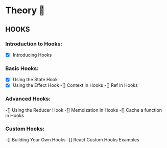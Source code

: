 # Theory 📖

## HOOKS

### Introduction to Hooks:

-[x] Introducing Hooks

### Basic Hooks:

-[x] Using the State Hook 
-[x] Using the Effect Hook
-[] Context in Hooks
-[] Ref in Hooks

### Advanced Hooks:

-[] Using the Reducer Hook
-[] Memoization in Hooks
-[] Cache a function in Hooks

### Custom Hooks:

-[] Building Your Own Hooks
-[] React Custom Hooks Examples

